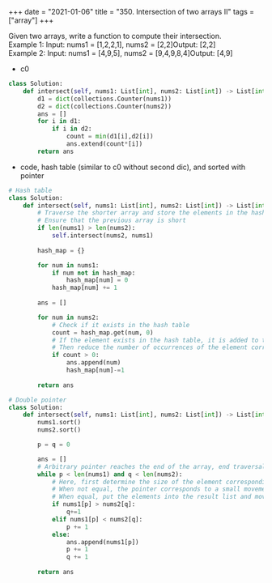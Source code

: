 +++
date = "2021-01-06"
title = "350. Intersection of two arrays II"
tags = ["array"]
+++


Given two arrays, write a function to compute their intersection.  
Example 1:
Input: nums1 = [1,2,2,1], nums2 = [2,2]Output: [2,2]  
Example 2:
Input: nums1 = [4,9,5], nums2 = [9,4,9,8,4]Output: [4,9]

- c0
```python
class Solution:
    def intersect(self, nums1: List[int], nums2: List[int]) -> List[int]:
        d1 = dict(collections.Counter(nums1))
        d2 = dict(collections.Counter(nums2))
        ans = []
        for i in d1:
            if i in d2:
                count = min(d1[i],d2[i])
                ans.extend(count*[i])
        return ans
```
- code, hash table (similar to c0 without second dic), and sorted with pointer
```python
# Hash table
class Solution:
    def intersect(self, nums1: List[int], nums2: List[int]) -> List[int]:
        # Traverse the shorter array and store the elements in the hash table
        # Ensure that the previous array is short
        if len(nums1) > len(nums2):
            self.intersect(nums2, nums1)
        
        hash_map = {}

        for num in nums1:
            if num not in hash_map:
                hash_map[num] = 0
            hash_map[num] += 1
        
        ans = []

        for num in nums2:
            # Check if it exists in the hash table
            count = hash_map.get(num, 0)
            # If the element exists in the hash table, it is added to the result list
            # Then reduce the number of occurrences of the element corresponding to the hash table by one
            if count > 0:
                ans.append(num)
                hash_map[num]-=1
        
        return ans

# Double pointer
class Solution:
    def intersect(self, nums1: List[int], nums2: List[int]) -> List[int]:
        nums1.sort()
        nums2.sort()

        p = q = 0

        ans = []
        # Arbitrary pointer reaches the end of the array, end traversal
        while p < len(nums1) and q < len(nums2):
            # Here, first determine the size of the element corresponding to the pointer
            # When not equal, the pointer corresponds to a small movement of the element
            # When equal, put the elements into the result list and move the pointer at the same time
            if nums1[p] > nums2[q]:
                q+=1
            elif nums1[p] < nums2[q]:
                p += 1
            else:
                ans.append(nums1[p])
                p += 1
                q += 1
        
        return ans

```
